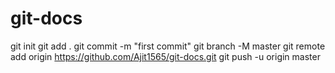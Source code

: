 # git-docs

git init
git add .
git commit -m "first commit"
git branch -M master
git remote add origin https://github.com/Ajit1565/git-docs.git
git push -u origin master
